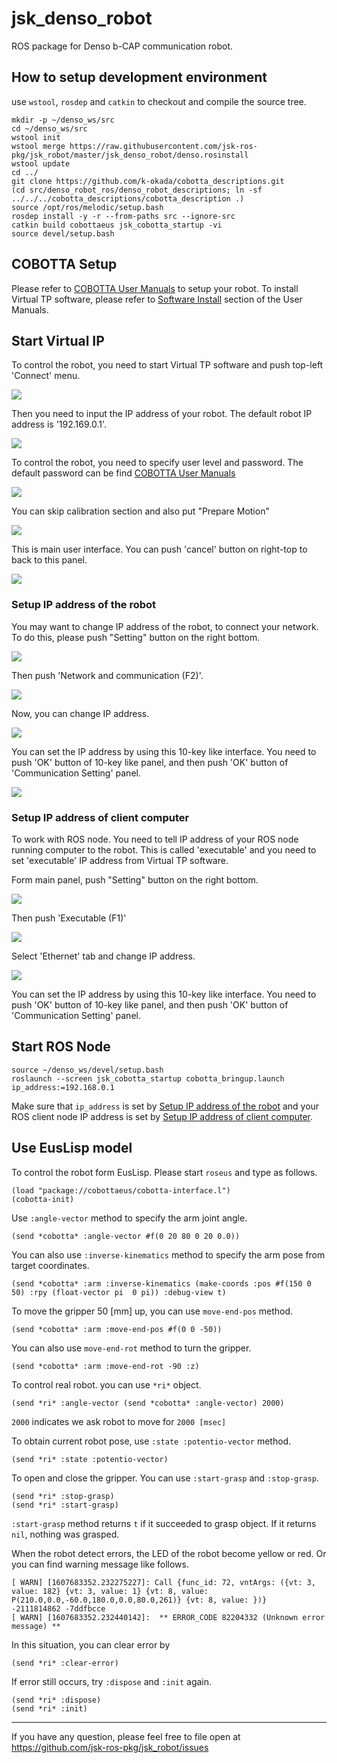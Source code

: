 # jsk_denso_robot


ROS package for Denso b-CAP communication robot.


## How to setup development environment

use `wstool`, `rosdep` and `catkin` to checkout and compile the source tree.

```
mkdir -p ~/denso_ws/src
cd ~/denso_ws/src
wstool init
wstool merge https://raw.githubusercontent.com/jsk-ros-pkg/jsk_robot/master/jsk_denso_robot/denso.rosinstall
wstool update
cd ../
git clone https://github.com/k-okada/cobotta_descriptions.git
(cd src/denso_robot_ros/denso_robot_descriptions; ln -sf ../../../cobotta_descriptions/cobotta_description .)
source /opt/ros/melodic/setup.bash
rosdep install -y -r --from-paths src --ignore-src
catkin build cobottaeus jsk_cobotta_startup -vi
source devel/setup.bash
```

## COBOTTA Setup

Please refer to [COBOTTA User Manuals](https://www.fa-manuals.denso-wave.com/jp/COBOTTA/007030/) to setup your robot.
To install Virtual TP software, please refer to [Software Install](https://www.fa-manuals.denso-wave.com/jp/COBOTTA/007263/) section of the User Manuals.

## Start Virtual IP

To control the robot, you need to start Virtual TP software and push top-left 'Connect' menu.


![](img/vtp-init.png)

Then you need to input the IP address of your robot. The default robot IP address is '192.169.0.1'.

![](img/vtp-connect.png)

To control the robot, you need to specify user level and password. The default password can be find [COBOTTA User Manuals](https://www.fa-manuals.denso-wave.com/jp/COBOTTA/007030/)

![](img/vtp-login.png)

You can skip calibration section and also put "Prepare Motion"

![](img/vtp-skip.png)

This is main user interface. You can push 'cancel' button on right-top to back to this panel.

![](img/vtp-display.png)

### Setup IP address of the robot

You may want to change IP address of the robot, to connect your network. To do this, please push "Setting" button on the right bottom.

![](img/vtp-exec1.png)

Then push 'Network and communication (F2)'.

![](img/vtp-network1.png)

Now, you can change IP address.

![](img/vtp-network2.png)

You can set the IP address by using this 10-key like interface. You need to push 'OK' button of 10-key like panel, and then push 'OK' button of 'Communication Setting' panel.

![](img/vtp-network3.png)

### Setup IP address of client computer

To work with ROS node. You need to tell IP address of your ROS node running computer to the robot.
This is called 'executable' and you need to set 'executable' IP address from Virtual TP software.

Form main panel, push "Setting" button on the right bottom.

![](img/vtp-exec2.png)

Then push 'Executable (F1)'

![](img/vtp-exec3.png)

Select 'Ethernet' tab and change IP address.

![](img/vtp-exec4.png)

You can set the IP address by using this 10-key like interface. You need to push 'OK' button of 10-key like panel, and then push 'OK' button of 'Communication Setting' panel.

## Start ROS Node

```
source ~/denso_ws/devel/setup.bash
roslaunch --screen jsk_cobotta_startup cobotta_bringup.launch ip_address:=192.168.0.1
```

Make sure that `ip_address` is set by [Setup IP address of the robot](#setup-ip-address-of-the-robot) and your ROS client node IP address is set by [Setup IP address of client computer](#setup-ip-address-of-client-computer).

## Use EusLisp model

To control the robot form EusLisp. Please start `roseus` and type as follows.

```
(load "package://cobottaeus/cobotta-interface.l")
(cobotta-init)
```

Use `:angle-vector` method to specify the arm joint angle.
```
(send *cobotta* :angle-vector #f(0 20 80 0 20 0.0))
```


You can also use `:inverse-kinematics` method to specify the arm pose from target coordinates.
```
(send *cobotta* :arm :inverse-kinematics (make-coords :pos #f(150 0 50) :rpy (float-vector pi  0 pi)) :debug-view t)
```

To move the gripper 50 [mm] up, you can use `move-end-pos` method.
```
(send *cobotta* :arm :move-end-pos #f(0 0 -50))
```

You can also use `move-end-rot` method to turn the gripper.
```
(send *cobotta* :arm :move-end-rot -90 :z)
```


To control real robot. you can use `*ri*` object.
```
(send *ri* :angle-vector (send *cobotta* :angle-vector) 2000)
```
`2000` indicates we ask robot to move for `2000 [msec]`

To obtain current robot pose, use `:state :potentio-vector` method.
```
(send *ri* :state :potentio-vector)
```

To open and close the gripper. You can use `:start-grasp` and `:stop-grasp`.
```
(send *ri* :stop-grasp)
(send *ri* :start-grasp)
```

`:start-grasp` method returns `t` if it succeeded to grasp object. If it returns `nil`, nothing was grasped.

When the robot detect errors, the LED of the robot become yellow or red. Or you can find warning message like follows.
```
[ WARN] [1607683352.232275227]: Call {func_id: 72, vntArgs: ({vt: 3, value: 182} {vt: 3, value: 1} {vt: 8, value: P(210.0,0.0,-60.0,180.0,0.0,80.0,261)} {vt: 8, value: })}
-2111814862 -7ddfbcce
[ WARN] [1607683352.232440142]:  ** ERROR_CODE 82204332 (Unknown error message) **
```
In this situation, you can clear error by
```
(send *ri* :clear-error)
```

If error still occurs, try `:dispose` and `:init` again.
```
(send *ri* :dispose)
(send *ri* :init)
```

---
If you have any question, please feel free to file open at https://github.com/jsk-ros-pkg/jsk_robot/issues
